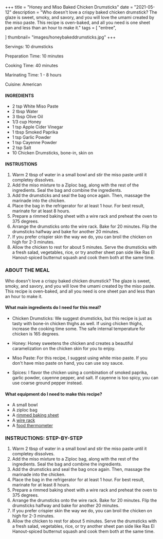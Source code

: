 +++
title = "Honey and Miso Baked Chicken Drumsticks"
date = "2021-05-12"
description = "Who doesn't love a crispy baked chicken drumstick? The glaze is sweet, smoky, and savory, and you will love the umami created by the miso paste. This recipe is oven-baked, and all you need is one sheet pan and less than an hour to make it."
tags = [
    "entree",
  
]
thumbnail= "images/honeybakeddrumsticks.jpg"
+++

Servings: 10 drumsticks  <!--more-->

Preparation Time: 10 minutes

Cooking Time: 40 minutes

Marinating Time: 1 - 8 hours 

Cuisine: American 

#### INGREDIENTS 

* 2 tsp White Miso Paste
* 2 tbsp Water 
* 3 tbsp Olive Oil 
* 1/3 cup Honey
* 1 tsp Apple Cider Vinegar
* 1 tbsp Smoked Paprika
* 1 tsp Garlic Powder
* 1 tsp Cayenne Powder 
* 2 tsp Salt 
* 10 Chicken Drumsticks, bone-in, skin on

#### INSTRUSTIONS

1. Warm 2 tbsp of water in a small bowl and stir the miso paste until it completey dissolves. 
2. Add the miso mixture to a Ziploc bag, along with the rest of the ingredients. Seal the bag and combine the ingredients. 
3. Add the drumsticks and seal the bag once again. Then, massage the marinade into the chicken. 
4. Place the bag in the refrigerator for at least 1 hour. For best result, marinate for at least 8 hours. 
5. Prepare a rimmed baking sheet with a wire rack and preheat the oven to 375 degrees. 
6. Arrange the drumsticks onto the wire rack. Bake for 20 minutes. Flip the drumsticks halfway and bake for another 20 minutes. 
7. If you prefer crispier skin the way we do, you can broil the chicken on high for 2-3 minutes. 
8. Allow the chicken to rest for about 5 minutes. Serve the drumsticks with a fresh salad, vegetables, rice, or try another sheet pan side like Ras El Hanout-spiced butternut squash and cook them both at the same time.

### ABOUT THE MEAL

Who doesn't love a crispy baked chicken drumstick? The glaze is sweet, smoky, and savory, and you will love the umami created by the miso paste. This recipe is oven-baked, and all you need is one sheet pan and less than an hour to make it.

#### What main ingredients do I need for this meal?

* Chicken Drumsticks: We suggest drumsticks, but this recipe is just as tasty with bone-in chicken thighs as well. If using chicken thighs, increase the cooking time some. The safe internal temperature for chicken is 165 degrees. 

* Honey: Honey sweetens the chicken and creates a beautiful caramelization on the chicken skin for you to enjoy. 

* Miso Paste: For this recipe, I suggest using white miso paste. If you don't have miso paste on hand, you can use soy sauce.  

* Spices: I flavor the chicken using a combination of smoked paprika, garlic powder, cayenne pepper, and salt. If cayenne is too spicy, you can use coarse ground pepper instead. 

#### What equipment do I need to make this recipe?

* A small bowl 
* A ziploc bag 
* A [rimmed baking sheet](https://amzn.to/3uIJ2sZ) 
* A [wire rack](https://amzn.to/3w2Mkrm) 
* A [food thermometer](https://amzn.to/3hzL5w7)

### INSTRUCTIONS: STEP-BY-STEP 


1. Warm 2 tbsp of water in a small bowl and stir the miso paste until it completey dissolves. 
2. Add the miso mixture to a Ziploc bag, along with the rest of the ingredients. Seal the bag and combine the ingredients. 
3. Add the drumsticks and seal the bag once again. Then, massage the marinade into the chicken. 
4. Place the bag in the refrigerator for at least 1 hour. For best result, marinate for at least 8 hours. 
5. Prepare a rimmed baking sheet with a wire rack and preheat the oven to 375 degrees. 
6. Arrange the drumsticks onto the wire rack. Bake for 20 minutes. Flip the drumsticks halfway and bake for another 20 minutes. 
7. If you prefer crispier skin the way we do, you can broil the chicken on high for 2-3 minutes. 
8. Allow the chicken to rest for about 5 minutes. Serve the drumsticks with a fresh salad, vegetables, rice, or try another sheet pan side like Ras El Hanout-spiced butternut squash and cook them both at the same time.
